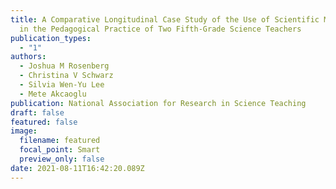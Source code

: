 ```yaml
---
title: A Comparative Longitudinal Case Study of the Use of Scientific Modeling
  in the Pedagogical Practice of Two Fifth-Grade Science Teachers
publication_types:
  - "1"
authors:
  - Joshua M Rosenberg
  - Christina V Schwarz
  - Silvia Wen-Yu Lee
  - Mete Akcaoglu
publication: National Association for Research in Science Teaching
draft: false
featured: false
image:
  filename: featured
  focal_point: Smart
  preview_only: false
date: 2021-08-11T16:42:20.089Z
---
```


